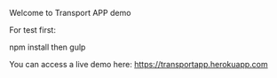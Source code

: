 Welcome to Transport APP demo

For test first:

npm install
then
gulp

You can access a live demo here: https://transportapp.herokuapp.com



